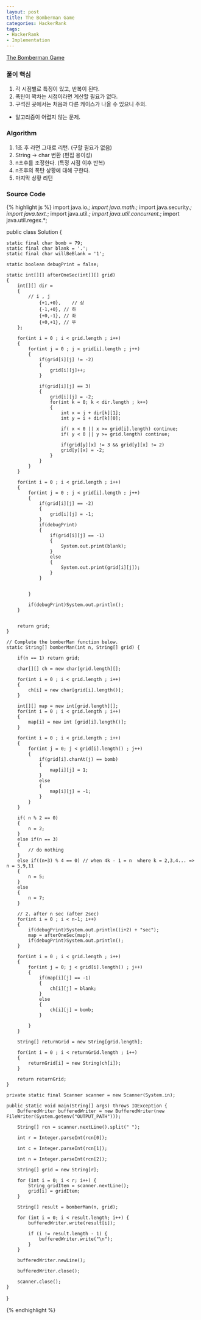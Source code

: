 ```yaml
---
layout: post
title: The Bomberman Game
categories: HackerRank
tags:
- HackerRank
- Implementation
---
```


[The Bomberman Game](https://www.hackerrank.com/challenges/bomber-man/problem)

### 풀이 핵심
1. 각 시점별로 특징이 있고, 반복이 된다.
2. 폭탄이 꽉차는 시점이라면 계산할 필요가 없다.
3. 구석진 곳에서는 처음과 다른 케이스가 나올 수 있으니 주의.
* 알고리즘이 어렵지 않는 문제.

### Algorithm
1. 1초 후 라면 그대로 리턴. (구할 필요가 없음)
2. String -> char 변환 (편집 용이성)
3. n초후를 조정한다. (특정 시점 이후 반복)
4. n초후의 폭탄 상황에 대해 구한다.
5. 마지막 상황 리턴

### Source Code
{% highlight js %}
import java.io.*;
import java.math.*;
import java.security.*;
import java.text.*;
import java.util.*;
import java.util.concurrent.*;
import java.util.regex.*;

public class Solution {

    static final char bomb = 79;
    static final char blank = '.';
    static final char willBeBlank = '1';
    
    static boolean debugPrint = false;
            
    static int[][] afterOneSec(int[][] grid)
    {
        int[][] dir =
        {
            // i , j 
                {+1,+0},    // 상
                {-1,+0}, // 하
                {+0,-1}, // 좌
                {+0,+1}, // 우
        };
        
        for(int i = 0 ; i < grid.length ; i++)
        {
            for(int j = 0 ; j < grid[i].length ; j++)
            {
                if(grid[i][j] != -2)
                {
                    grid[i][j]++;
                }
                
                if(grid[i][j] == 3)
                {
                    grid[i][j] = -2;
                    for(int k = 0; k < dir.length ; k++)
                    {
                        int x = j + dir[k][1];
                        int y = i + dir[k][0];
                        
                        if( x < 0 || x >= grid[i].length) continue;
                        if( y < 0 || y >= grid.length) continue;
                        
                        if(grid[y][x] != 3 && grid[y][x] != 2)
                        grid[y][x] = -2;
                    }
                }
            }
        }
        
        for(int i = 0 ; i < grid.length ; i++)
        {
            for(int j = 0 ; j < grid[i].length ; j++)
            {
                if(grid[i][j] == -2)
                {
                    grid[i][j] = -1;
                }
                if(debugPrint)
                {
                    if(grid[i][j] == -1)
                    {
                        System.out.print(blank);
                    }
                    else
                    {
                        System.out.print(grid[i][j]);
                    }
                }
                
                
            }
            
            if(debugPrint)System.out.println();
        }
        
        
        return grid;
    }
    
    // Complete the bomberMan function below.
    static String[] bomberMan(int n, String[] grid) {
        
        if(n == 1) return grid;
        
        char[][] ch = new char[grid.length][];
        
        for(int i = 0 ; i < grid.length ; i++)
        {
            ch[i] = new char[grid[i].length()];
        }
        
        int[][] map = new int[grid.length][];        
        for(int i = 0 ; i < grid.length ; i++)
        {
            map[i] = new int [grid[i].length()];
        }
        
        for(int i = 0 ; i < grid.length ; i++)
        {
            for(int j = 0; j < grid[i].length() ; j++)
            {
                if(grid[i].charAt(j) == bomb)
                {
                    map[i][j] = 1;
                }
                else
                {
                    map[i][j] = -1;
                }
            }
        }
        
        if( n % 2 == 0)
        {
            n = 2;
        }
        else if(n == 3)
        {
            // do nothing
        }
        else if((n+3) % 4 == 0) // when 4k - 1 = n  where k = 2,3,4... => n = 5,9,11 
        {
            n = 5;
        }
        else
        {
            n = 7;
        }
        
        // 2. after n sec (after 2sec)
        for(int i = 0 ; i < n-1; i++)
        {
            if(debugPrint)System.out.println((i+2) + "sec");
            map = afterOneSec(map);
            if(debugPrint)System.out.println();
        }
        
        for(int i = 0 ; i < grid.length ; i++)
        {
            for(int j = 0; j < grid[i].length() ; j++)
            {
                if(map[i][j] == -1)
                {
                    ch[i][j] = blank;
                }
                else
                {
                    ch[i][j] = bomb;
                }
                
            }
        }  
        
        String[] returnGrid = new String[grid.length];
        
        for(int i = 0 ; i < returnGrid.length ; i++)
        {
            returnGrid[i] = new String(ch[i]);
        }
        
        return returnGrid;
    }

    private static final Scanner scanner = new Scanner(System.in);

    public static void main(String[] args) throws IOException {
        BufferedWriter bufferedWriter = new BufferedWriter(new FileWriter(System.getenv("OUTPUT_PATH")));

        String[] rcn = scanner.nextLine().split(" ");

        int r = Integer.parseInt(rcn[0]);

        int c = Integer.parseInt(rcn[1]);

        int n = Integer.parseInt(rcn[2]);

        String[] grid = new String[r];

        for (int i = 0; i < r; i++) {
            String gridItem = scanner.nextLine();
            grid[i] = gridItem;
        }

        String[] result = bomberMan(n, grid);

        for (int i = 0; i < result.length; i++) {
            bufferedWriter.write(result[i]);

            if (i != result.length - 1) {
                bufferedWriter.write("\n");
            }
        }

        bufferedWriter.newLine();

        bufferedWriter.close();

        scanner.close();
    }
}


{% endhighlight %}
